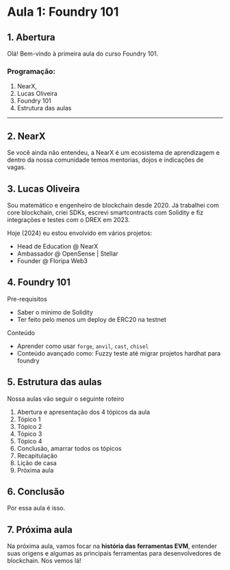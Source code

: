 # Aula 1: **Foundry 101**

## 1. Abertura

Olá! Bem-vindo à primeira aula do curso Foundry 101.

### Programação:

1. NearX,
2. Lucas Oliveira
3. Foundry 101
4. Estrutura das aulas

---

## 2. NearX

Se você ainda não entendeu, a NearX é um ecosistema de aprendizagem e dentro da nossa comunidade temos mentorias, dojos e indicações de vagas.

## 3. Lucas Oliveira

Sou matemático e engenheiro de blockchain desde 2020.
Já trabalhei com core blockchain, criei SDKs, escrevi smartcontracts com Solidity e fiz integrações e testes com o DREX em 2023.

Hoje (2024) eu estou envolvido em vários projetos:

- Head de Education @ NearX
- Ambassador @ OpenSense | Stellar
- Founder @ Floripa Web3

## 4. Foundry 101

Pre-requisitos

- Saber o minimo de Solidity
- Ter feito pelo menos um deploy de ERC20 na testnet

Conteúdo

- Aprender como usar `forge`, `anvil`, `cast`, `chisel`
- Conteúdo avançado como: Fuzzy teste até migrar projetos hardhat para foundry

## 5. Estrutura das aulas

Nossa aulas vão seguir o seguinte roteiro

1. Abertura e apresentação dos 4 tópicos da aula
2. Tópico 1
3. Tópico 2
4. Tópico 3
5. Tópico 4
6. Conclusão, amarrar todos os tópicos
7. Recapitulação
8. Lição de casa
9. Próxima aula

## 6. Conclusão

Por essa aula é isso.

## 7. Próxima aula

Na próxima aula, vamos focar na **história das ferramentas EVM**, entender suas origens e algumas as principais ferramentas para desenvolvedores de blockchain. Nos vemos lá!
